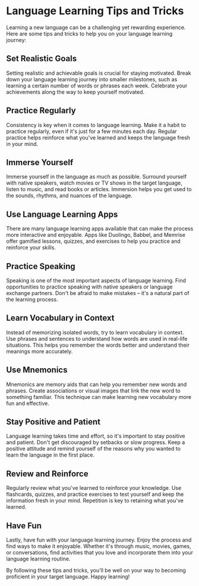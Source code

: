 # Language Learning Tips and Tricks

Learning a new language can be a challenging yet rewarding experience. Here are some tips and tricks to help you on your language learning journey:

## Set Realistic Goals

Setting realistic and achievable goals is crucial for staying motivated. Break down your language learning journey into smaller milestones, such as learning a certain number of words or phrases each week. Celebrate your achievements along the way to keep yourself motivated.

## Practice Regularly

Consistency is key when it comes to language learning. Make it a habit to practice regularly, even if it's just for a few minutes each day. Regular practice helps reinforce what you've learned and keeps the language fresh in your mind.

## Immerse Yourself

Immerse yourself in the language as much as possible. Surround yourself with native speakers, watch movies or TV shows in the target language, listen to music, and read books or articles. Immersion helps you get used to the sounds, rhythms, and nuances of the language.

## Use Language Learning Apps

There are many language learning apps available that can make the process more interactive and enjoyable. Apps like Duolingo, Babbel, and Memrise offer gamified lessons, quizzes, and exercises to help you practice and reinforce your skills.

## Practice Speaking

Speaking is one of the most important aspects of language learning. Find opportunities to practice speaking with native speakers or language exchange partners. Don't be afraid to make mistakes – it's a natural part of the learning process.

## Learn Vocabulary in Context

Instead of memorizing isolated words, try to learn vocabulary in context. Use phrases and sentences to understand how words are used in real-life situations. This helps you remember the words better and understand their meanings more accurately.

## Use Mnemonics

Mnemonics are memory aids that can help you remember new words and phrases. Create associations or visual images that link the new word to something familiar. This technique can make learning new vocabulary more fun and effective.

## Stay Positive and Patient

Language learning takes time and effort, so it's important to stay positive and patient. Don't get discouraged by setbacks or slow progress. Keep a positive attitude and remind yourself of the reasons why you wanted to learn the language in the first place.

## Review and Reinforce

Regularly review what you've learned to reinforce your knowledge. Use flashcards, quizzes, and practice exercises to test yourself and keep the information fresh in your mind. Repetition is key to retaining what you've learned.

## Have Fun

Lastly, have fun with your language learning journey. Enjoy the process and find ways to make it enjoyable. Whether it's through music, movies, games, or conversations, find activities that you love and incorporate them into your language learning routine.

By following these tips and tricks, you'll be well on your way to becoming proficient in your target language. Happy learning!
